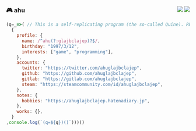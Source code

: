### 🎮 ahu <a href="https://steamcommunity.com/id/ahuglajbclajep/"><img align="right" src="https://img.shields.io/badge/-Steam-blue?logo=steam&style=flat-square" /></a><a href="https://Twitter.com/ahuglajbclajep" ><img align="right" src="https://img.shields.io/badge/twitter--lightgrey?logo=twitter&style=social" /></a>

```js
(q=_=>( // This is a self-replicating program (the so-called Quine). RUN ME!
  {
    profile: {
      name: /^ahu(?:glajbclajep)?$/,
      birthday: "1997/3/12",
      interests: ["game", "programming"],
    },
    accounts: {
      twitter: "https://twitter.com/ahuglajbclajep",
      github: "https://github.com/ahuglajbclajep",
      gitlab: "https://gitlab.com/ahuglajbclajep",
      steam: "https://steamcommunity.com/id/ahuglajbclajep",
    },
    notes: {
      hobbies: "https://ahuglajbclajep.hatenadiary.jp",
    },
    works: {},
  }
,console.log(`(q=${q})()`)))()
```
